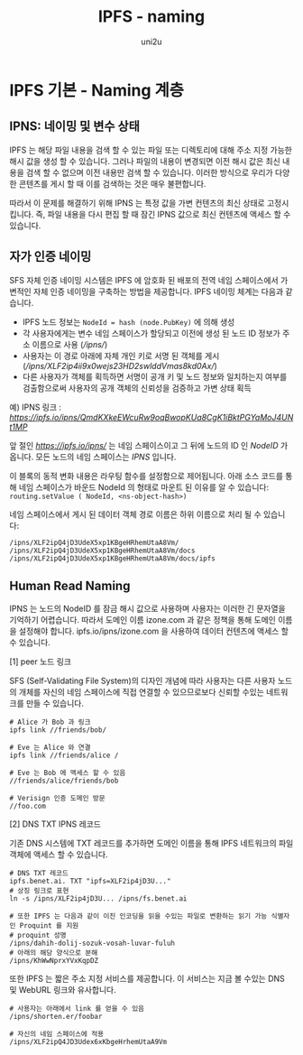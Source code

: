 ﻿---
layout: post
title: "IPFS - naming"
categories:
  - IPFS_Review
tags:
  - IPFS_naming
lang: ko
author: "uni2u"
meta: "Springfield"
---

# IPFS 기본 - Naming 계층

## IPNS: 네이밍 및 변수 상태

IPFS 는 해당 파일 내용을 검색 할 수 있는 파일 또는 디렉토리에 대해 주소 지정 가능한 해시 값을 생성 할 수 있습니다. 그러나 파일의 내용이 변경되면 이전 해시 값은 최신 내용을 검색 할 수 없으며 이전 내용만 검색 할 수 있습니다. 이러한 방식으로 우리가 다양한 콘텐츠를 게시 할 때 이를 검색하는 것은 매우 불편합니다.

따라서 이 문제를 해결하기 위해 IPNS 는 특정 값을 가변 컨텐츠의 최신 상태로 고정시킵니다. 즉, 파일 내용을 다시 편집 할 때 잠긴 IPNS 값으로 최신 컨텐츠에 액세스 할 수 있습니다.

## 자가 인증 네이밍

SFS 자체 인증 네이밍 시스템은 IPFS 에 암호화 된 배포의 전역 네임 스페이스에서 가변적인 자체 인증 네이밍을 구축하는 방법을 제공합니다. IPFS 네이밍 체계는 다음과 같습니다.

- IPFS 노드 정보는 `NodeId = hash (node.PubKey)` 에 의해 생성
- 각 사용자에게는 변수 네임 스페이스가 할당되고 이전에 생성 된 노드 ID 정보가 주소 이름으로 사용 (_/ipns/_)
- 사용자는 이 경로 아래에 자체 개인 키로 서명 된 객체를 게시 (_/ipns/XLF2ip4ii9x0wejs23HD2swlddVmas8kd0Ax/_)
- 다른 사용자가 객체를 획득하면 서명이 공개 키 및 노드 정보와 일치하는지 여부를 검출함으로써 사용자의 공개 객체의 신뢰성을 검증하고 가변 상태 획득

예) IPNS 링크 : _https://ipfs.io/ipns/QmdKXkeEWcuRw9oqBwopKUa8CgK1iBktPGYaMoJ4UNt1MP_

앞 절인 _https://ipfs.io/ipns/_ 는 네임 스페이스이고 그 뒤에 노드의 ID 인 _NodeID_ 가 옵니다. 모든 노드의 네임 스페이스는 _IPNS_ 입니다.

이 블록의 동적 변화 내용은 라우팅 함수를 설정함으로 제어됩니다. 아래 소스 코드를 통해 네임 스페이스가 바운드 NodeId 의 형태로 마운트 된 이유를 알 수 있습니다: `routing.setValue ( NodeId, <ns-object-hash>)`

네임 스페이스에서 게시 된 데이터 객체 경로 이름은 하위 이름으로 처리 될 수 있습니다:

```
/ipns/XLF2ipQ4jD3UdeX5xp1KBgeHRhemUtaA8Vm/
/ipns/XLF2ipQ4jD3UdeX5xp1KBgeHRhemUtaA8Vm/docs
/ipns/XLF2ipQ4jD3UdeX5xp1KBgeHRhemUtaA8Vm/docs/ipfs
```

## Human Read Naming

IPNS 는 노드의 NodeID 를 잠금 해시 값으로 사용하며 사용자는 이러한 긴 문자열을 기억하기 어렵습니다. 따라서 도메인 이름 izone.com 과 같은 정책을 통해 도메인 이름을 설정해야 합니다. ipfs.io/ipns/izone.com 을 사용하여 데이터 컨텐츠에 액세스 할 수 있습니다.

[1] peer 노드 링크

SFS (Self-Validating File System)의 디자인 개념에 따라 사용자는 다른 사용자 노드의 개체를 자신의 네임 스페이스에 직접 연결할 수 있으므로보다 신뢰할 수있는 네트워크를 만들 수 있습니다.

```
# Alice 가 Bob 과 링크
ipfs link //friends/bob/

# Eve 는 Alice 와 연결
ipfs link //friends/alice /

# Eve 는 Bob 에 액세스 할 수 있음
//friends/alice/friends/bob

# Verisign 인증 도메인 방문
//foo.com
```

[2] DNS TXT IPNS 레코드

기존 DNS 시스템에 TXT 레코드를 추가하면 도메인 이름을 통해 IPFS 네트워크의 파일 객체에 액세스 할 수 있습니다.

```
# DNS TXT 레코드
ipfs.benet.ai. TXT "ipfs=XLF2ip4jD3U..."
# 상징 링크로 표현
ln -s /ipns/XLF2ip4jD3U... /ipns/fs.benet.ai

# 또한 IPFS 는 다음과 같이 이진 인코딩을 읽을 수있는 파일로 변환하는 읽기 가능 식별자 인 Proquint 를 지원
# proquint 성명
/ipns/dahih-dolij-sozuk-vosah-luvar-fuluh
# 아래의 해당 양식으로 분해
/ipns/KhWwNprxYVxKqpDZ
```

또한 IPFS 는 짧은 주소 지정 서비스를 제공합니다. 이 서비스는 지금 볼 수있는 DNS 및 WebURL 링크와 유사합니다.

```
# 사용자는 아래에서 link 를 얻을 수 있음
/ipns/shorten.er/foobar

# 자신의 네임 스페이스에 적용
/ipns/XLF2ipQ4JD3Udex6xKbgeHrhemUtaA9Vm
```
